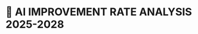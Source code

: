 <!-- Optimized: 2025-10-06 -->
<!-- RPM: 1.1.2.1.1.1.2.1_AI_IMPROVEMENT_RATE_ANALYSIS_2025_20251006 -->
<!-- Session: E2E RPM DNA Application -->
<!-- AOM: RND (Reggie & Dro) -->
<!-- COI: LEADERSHIP -->
<!-- RPM: HIGH -->
<!-- ACTION: BUILD -->

# 🚀 AI IMPROVEMENT RATE ANALYSIS 2025-2028
